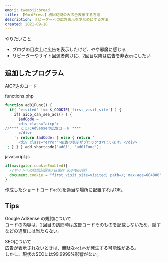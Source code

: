 ```yaml
---
emoji: twemoji:bread
title: 【WordPress】初回訪問のみ広告表示する方法
description: リピーターへの広告表示を少なめにする方法
created: 2021-09-18
---
```


やりたいこと
- ブログの目次上に広告を表示したけど、やや邪魔に感じる
- リピーターやサイト回遊者向けに、2回目以降は広告を非表示にしたい

## 追加したプログラム
AICP込のコード

functions.php
```php
function ad01Func() {
  if( 'visited' !== $_COOKIE['first_visit_site'] ) {
    if( aicp_can_see_ads() ) {
      $adCode = '
      <div class="aicp">
//**** ここにAdSenseの広告コード ****
      </div>
    '; return $adCode; } else { return '
      <div class="error">広告の表示がブロックされています。</div>
'; } } } add_shortcode('ad01', 'ad01Func');
```

javascript.js
```js
if(navigator.cookieEnabled){
  //サイトへの訪問記録を7日保存（604800秒）
  document.cookie = "first_visit_site=visited; path=/; max-age=604800";
}
```

作成したショートコード`ad01`を適当な場所に配置すればOK。

## Tips
Google AdSense の規約について  
コードの内容は、2回目の訪問時は広告コードそのものを記載しないため、隠すなどの違反には当たらない。

SEOについて  
広告が表示されないときは、無駄な`<div>`が発生する可能性がある。  
しかし、現状のSEOには99.9999%影響がない。

